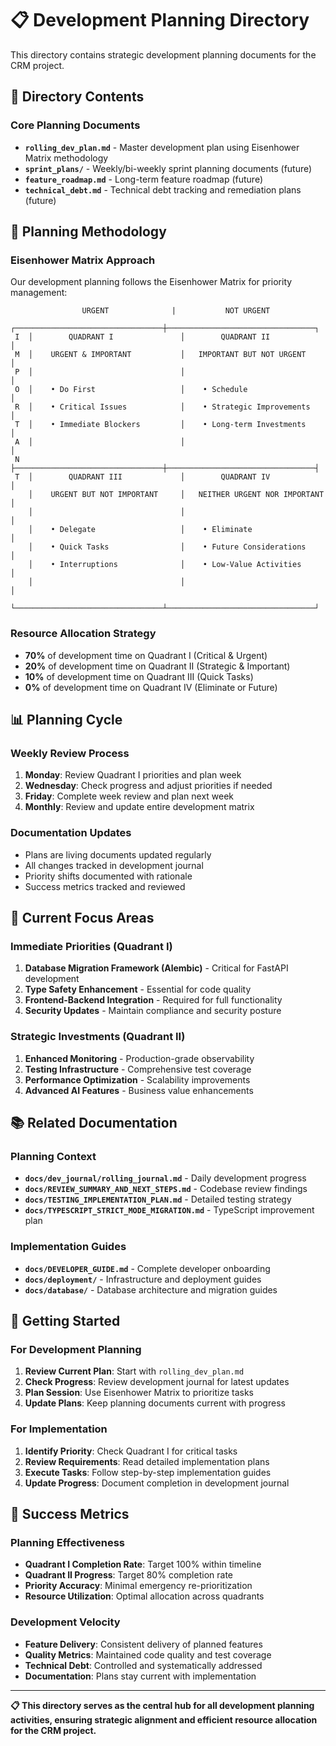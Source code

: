 # 📋 Development Planning Directory

This directory contains strategic development planning documents for the CRM project.

## 📁 **Directory Contents**

### **Core Planning Documents**
- **`rolling_dev_plan.md`** - Master development plan using Eisenhower Matrix methodology
- **`sprint_plans/`** - Weekly/bi-weekly sprint planning documents (future)
- **`feature_roadmap.md`** - Long-term feature roadmap (future)
- **`technical_debt.md`** - Technical debt tracking and remediation plans (future)

## 🎯 **Planning Methodology**

### **Eisenhower Matrix Approach**
Our development planning follows the Eisenhower Matrix for priority management:

```
                URGENT              |           NOT URGENT
    ┌─────────────────────────────────┼─────────────────────────────────┐
 I  │        QUADRANT I               │        QUADRANT II              │
 M  │    URGENT & IMPORTANT           │   IMPORTANT BUT NOT URGENT      │
 P  │                                 │                                 │
 O  │    • Do First                   │    • Schedule                   │
 R  │    • Critical Issues            │    • Strategic Improvements     │
 T  │    • Immediate Blockers         │    • Long-term Investments      │
 A  │                                 │                                 │
 N  ├─────────────────────────────────┼─────────────────────────────────┤
 T  │        QUADRANT III             │        QUADRANT IV              │
    │    URGENT BUT NOT IMPORTANT     │   NEITHER URGENT NOR IMPORTANT │
    │                                 │                                 │
    │    • Delegate                   │    • Eliminate                  │
    │    • Quick Tasks                │    • Future Considerations      │
    │    • Interruptions              │    • Low-Value Activities       │
    │                                 │                                 │
    └─────────────────────────────────┴─────────────────────────────────┘
```

### **Resource Allocation Strategy**
- **70%** of development time on Quadrant I (Critical & Urgent)
- **20%** of development time on Quadrant II (Strategic & Important)
- **10%** of development time on Quadrant III (Quick Tasks)
- **0%** of development time on Quadrant IV (Eliminate or Future)

## 📊 **Planning Cycle**

### **Weekly Review Process**
1. **Monday**: Review Quadrant I priorities and plan week
2. **Wednesday**: Check progress and adjust priorities if needed
3. **Friday**: Complete week review and plan next week
4. **Monthly**: Review and update entire development matrix

### **Documentation Updates**
- Plans are living documents updated regularly
- All changes tracked in development journal
- Priority shifts documented with rationale
- Success metrics tracked and reviewed

## 🎯 **Current Focus Areas**

### **Immediate Priorities (Quadrant I)**
1. **Database Migration Framework (Alembic)** - Critical for FastAPI development
2. **Type Safety Enhancement** - Essential for code quality
3. **Frontend-Backend Integration** - Required for full functionality
4. **Security Updates** - Maintain compliance and security posture

### **Strategic Investments (Quadrant II)**
1. **Enhanced Monitoring** - Production-grade observability
2. **Testing Infrastructure** - Comprehensive test coverage
3. **Performance Optimization** - Scalability improvements
4. **Advanced AI Features** - Business value enhancements

## 📚 **Related Documentation**

### **Planning Context**
- **`docs/dev_journal/rolling_journal.md`** - Daily development progress
- **`docs/REVIEW_SUMMARY_AND_NEXT_STEPS.md`** - Codebase review findings
- **`docs/TESTING_IMPLEMENTATION_PLAN.md`** - Detailed testing strategy
- **`docs/TYPESCRIPT_STRICT_MODE_MIGRATION.md`** - TypeScript improvement plan

### **Implementation Guides**
- **`docs/DEVELOPER_GUIDE.md`** - Complete developer onboarding
- **`docs/deployment/`** - Infrastructure and deployment guides
- **`docs/database/`** - Database architecture and migration guides

## 🚀 **Getting Started**

### **For Development Planning**
1. **Review Current Plan**: Start with `rolling_dev_plan.md`
2. **Check Progress**: Review development journal for latest updates
3. **Plan Session**: Use Eisenhower Matrix to prioritize tasks
4. **Update Plans**: Keep planning documents current with progress

### **For Implementation**
1. **Identify Priority**: Check Quadrant I for critical tasks
2. **Review Requirements**: Read detailed implementation plans
3. **Execute Tasks**: Follow step-by-step implementation guides
4. **Update Progress**: Document completion in development journal

## 🎉 **Success Metrics**

### **Planning Effectiveness**
- **Quadrant I Completion Rate**: Target 100% within timeline
- **Quadrant II Progress**: Target 80% completion rate
- **Priority Accuracy**: Minimal emergency re-prioritization
- **Resource Utilization**: Optimal allocation across quadrants

### **Development Velocity**
- **Feature Delivery**: Consistent delivery of planned features
- **Quality Metrics**: Maintained code quality and test coverage
- **Technical Debt**: Controlled and systematically addressed
- **Documentation**: Plans stay current with implementation

---

**📋 This directory serves as the central hub for all development planning activities, ensuring strategic alignment and efficient resource allocation for the CRM project.**

